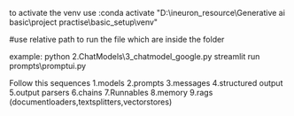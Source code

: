 to activate the venv use :conda activate "D:\ineuron_resource\Generative ai basic\project practise\basic_setup\venv"



#use relative path to run the file which are inside the folder

example:
python 2.ChatModels\3_chatmodel_google.py
streamlit run prompts\promptui.py


Follow this sequences
1.models
2.prompts
3.messages
4.structured output
5.output parsers
6.chains
7.Runnables
8.memory
9.rags (documentloaders,textsplitters,vectorstores)
